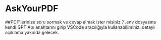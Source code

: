 # AskYourPDF
##PDF'lerinize soru sormak ve cevap almak ister misiniz ? 
.env dosyasına kendi GPT Apı anahtarını girip VSCode aracılığıyla kullanabilirsiniz.
detaylı açıklama yakında gelecek. 
